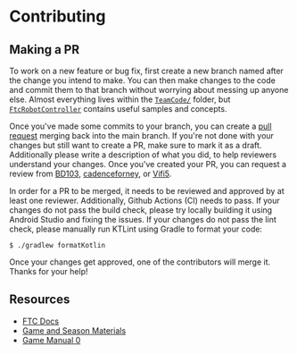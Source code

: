 # Contributing

## Making a PR

To work on a new feature or bug fix, first create a new branch named after the change you intend to make. You can then make changes to the code and commit them to that branch without worrying about messing up anyone else. Almost everything lives within the [`TeamCode/`](https://github.com/BotsBurgh/BOTSBURGH-FTC-2023-24/tree/main/TeamCode) folder, but [`FtcRobotController`](https://github.com/BotsBurgh/BOTSBURGH-FTC-2023-24/tree/main/FtcRobotController) contains useful samples and concepts.

Once you've made some commits to your branch, you can create a [pull request](https://github.com/BotsBurgh/BOTSBURGH-FTC-2023-24/pulls) merging back into the main branch. If you're not done with your changes but still want to create a PR, make sure to mark it as a draft. Additionally please write a description of what you did, to help reviewers understand your changes. Once you've created your PR, you can request a review from [BD103](https://github.com/BD103), [cadenceforney](https://github.com/cadenceforney), or [Vifi5](https://github.com/Vif15).

In order for a PR to be merged, it needs to be reviewed and approved by at least one reviewer. Additionally, Github Actions (CI) needs to pass. If your changes do not pass the build check, please try locally building it using Android Studio and fixing the issues. If your changes do not pass the lint check, please manually run KTLint using Gradle to format your code:

```shell
$ ./gradlew formatKotlin
```

Once your changes get approved, one of the contributors will merge it. Thanks for your help!

## Resources

- [FTC Docs](https://ftc-docs.firstinspires.org/)
- [Game and Season Materials](https://www.firstinspires.org/resource-library/ftc/game-and-season-info)
- [Game Manual 0](https://gm0.org/)
